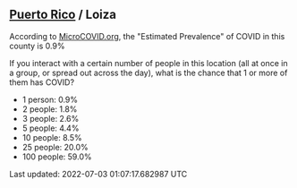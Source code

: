 
## [Puerto Rico](/united-states/puerto-rico) / Loiza

According to [MicroCOVID.org](http://microcovid.org),
the "Estimated Prevalence" of COVID in this county is 0.9%

If you interact with a certain number of people in this location
(all at once in a group, or spread out across the day), what is the chance that
1 or more of them has COVID?

- 1 person: 0.9%
- 2 people: 1.8%
- 3 people: 2.6%
- 5 people: 4.4%
- 10 people: 8.5%
- 25 people: 20.0%
- 100 people: 59.0%

Last updated: 2022-07-03 01:07:17.682987 UTC
